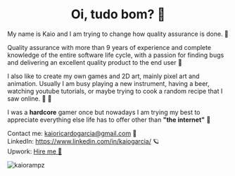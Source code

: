 <h1 align="center">Oi, tudo bom? 💙</h1>

<p>
My name is Kaio and I am trying to change how quality assurance is done. 🦄  

Quality assurance with more than 9 years of experience and complete knowledge of the entire software life cycle, with a passion for finding bugs and delivering an excellent quality product to the end user 💙

I also like to create my own games and 2D art, mainly pixel art and animation. Usually I am busy playing a new instrument, having a beer, watching youtube tutorials, or maybe trying to cook a random recipe that I saw online. 🍺 🍖

I was a <b>hardcore</b> gamer once but nowadays I am trying my best to appreciate everything else life has to offer other than <b>"the internet"</b> 🌈   

Contact me: kaioricardogarcia@gmail.com 🙂  
LinkedIn: https://www.linkedin.com/in/kaiogarcia/ 🪐  
Upwork: <a href="https://www.upwork.com/freelancers/~012883d8474aaab92f">Hire me 🤖</a>  
</p>

<p align="left"> <img src="https://komarev.com/ghpvc/?username=kaiorampz" alt="kaiorampz" /> </p>
